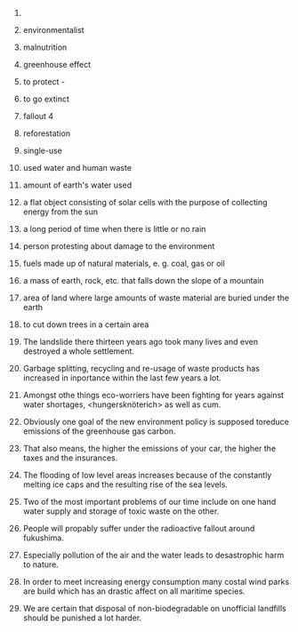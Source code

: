1. 
2. environmentalist
3. malnutrition
4. greenhouse effect
5. to protect -
6.  to go extinct
7. fallout 4
8. reforestation
9. single-use

1. used water and human waste
2. amount of earth's water used
3. a flat object consisting of solar cells with the purpose of collecting energy from the sun
4.  a long period of time when there is little or no rain
5. person protesting about damage to the environment
6. fuels made up of natural materials, e. g. coal, gas or oil
7. a mass of earth, rock, etc. that falls down the slope of a mountain
8. area of land where large amounts of waste material are buried under the earth
9. to cut down trees in a certain area

1. The landslide there thirteen years ago took many lives and even destroyed a whole settlement.
2. Garbage splitting, recycling and re-usage of waste products has increased in inportance within the last few years a lot.
3. Amongst othe things eco-worriers have been fighting for years against water shortages,  <hungersknöterich> as well as cum.
4. Obviously one goal of the new environment policy is supposed toreduce emissions of the greenhouse gas carbon.
5. That also means, the higher the emissions of your car, the higher the taxes and the insurances.
6. The flooding of low level areas increases because of the constantly melting ice caps and the resulting rise of the sea levels.
7. Two of the most important  problems of our time include on one hand water supply and storage of toxic waste on the other.
8.  People will propably suffer under the radioactive fallout around fukushima.
9. Especially pollution of the air and the water leads to desastrophic harm to nature.
10. In order to meet increasing energy consumption many costal wind parks are build which has an drastic affect on all maritime species.
11. We are certain that disposal of non-biodegradable on unofficial landfills should be punished a lot harder.
